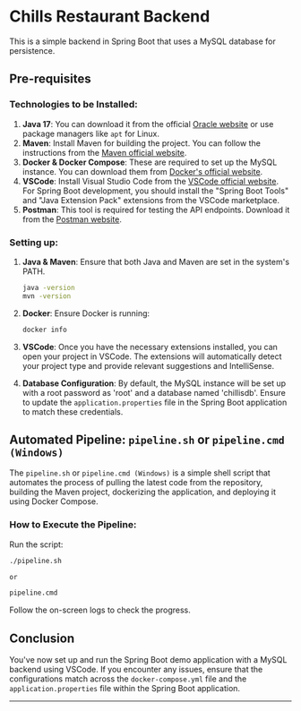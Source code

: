 # Chills Restaurant Backend

This is a simple backend in Spring Boot that uses a MySQL database for persistence.

## Pre-requisites

### Technologies to be Installed:

1. **Java 17**: You can download it from the official [Oracle website](https://www.oracle.com/java/technologies/javase-jdk17-downloads.html) or use package managers like `apt` for Linux.
2. **Maven**: Install Maven for building the project. You can follow the instructions from the [Maven official website](https://maven.apache.org/download.cgi).
3. **Docker & Docker Compose**: These are required to set up the MySQL instance. You can download them from [Docker's official website](https://docs.docker.com/get-docker/).
4. **VSCode**: Install Visual Studio Code from the [VSCode official website](https://code.visualstudio.com/). For Spring Boot development, you should install the "Spring Boot Tools" and "Java Extension Pack" extensions from the VSCode marketplace.
5. **Postman**: This tool is required for testing the API endpoints. Download it from the [Postman website](https://www.postman.com/downloads/).

### Setting up:

1. **Java & Maven**: Ensure that both Java and Maven are set in the system's PATH.
   
   ```bash
   java -version
   mvn -version
   ```

2. **Docker**: Ensure Docker is running:

   ```bash
   docker info
   ```

3. **VSCode**: Once you have the necessary extensions installed, you can open your project in VSCode. The extensions will automatically detect your project type and provide relevant suggestions and IntelliSense.
4. **Database Configuration**: By default, the MySQL instance will be set up with a root password as 'root' and a database named 'chillisdb'. Ensure to update the `application.properties` file in the Spring Boot application to match these credentials.

## Automated Pipeline: `pipeline.sh` or `pipeline.cmd (Windows)`

The `pipeline.sh` or `pipeline.cmd (Windows)` is a simple shell script that automates the process of pulling the latest code from the repository, building the Maven project, dockerizing the application, and deploying it using Docker Compose.

### How to Execute the Pipeline:

Run the script:

   ```bash
   ./pipeline.sh

or 

pipeline.cmd

   ```
   

   Follow the on-screen logs to check the progress.

## Conclusion

You've now set up and run the Spring Boot demo application with a MySQL backend using VSCode. If you encounter any issues, ensure that the configurations match across the `docker-compose.yml` file and the `application.properties` file within the Spring Boot application.

---

